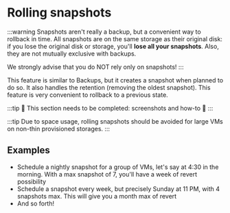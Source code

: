 # Rolling snapshots

:::warning
Snapshots aren't really a backup, but a convenient way to rollback in time. All snapshots are on the same storage as their original disk: if you lose the original disk or storage, you'll **lose all your snapshots**. Also, they are not mutually exclusive with backups.

We strongly advise that you do NOT rely only on snapshots!
:::

This feature is similar to Backups, but it creates a snapshot when planned to do so. It also handles the retention (removing the oldest snapshot). This feature is very convenient to rollback to a previous state.

:::tip
:construction_worker: This section needs to be completed: screenshots and how-to :construction_worker:
:::

:::tip
Due to space usage, rolling snapshots should be avoided for large VMs on non-thin provisioned storages.
:::

## Examples

- Schedule a nightly snapshot for a group of VMs, let's say at 4:30 in the morning. With a max snapshot of 7, you'll have a week of revert possibility
- Schedule a snapshot every week, but precisely Sunday at 11 PM, with 4 snapshots max. This will give you a month max of revert
- And so forth!
